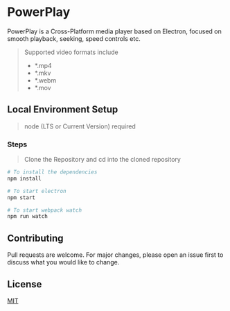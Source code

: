 # PowerPlay

PowerPlay is a Cross-Platform media player based on Electron, focused on smooth playback, seeking, speed controls etc.
> Supported video formats include 
> * *.mp4 
> * *.mkv
> * *.webm 
> * *.mov

## Local Environment Setup
> node (LTS or Current Version) required
### Steps
> Clone the Repository and cd into the cloned repository
``` bash
# To install the dependencies
npm install

# To start electron
npm start

# To start webpack watch
npm run watch

```
## Contributing
Pull requests are welcome. For major changes, please open an issue first to discuss what you would like to change.

## License
[MIT](https://choosealicense.com/licenses/mit/)